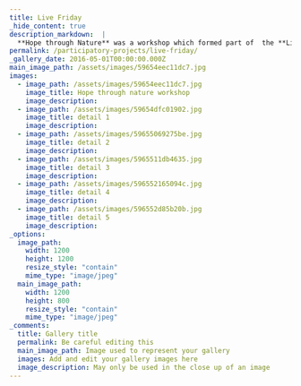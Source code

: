 ```yaml
---
title: Live Friday
_hide_content: true
description_markdown:  |
  **Hope through Nature** was a workshop which formed part of  the **Livefriday** program at the **Ashmolean Museum**, Oxford in November 2016. Participants explored ideas and meaning of hope through nature and patterns around us. Images of patterns/ ideas from different cultures were a source of inspiration and participants  also brought their own ideas. Participants planed their design on paper and then developed  the design onto a wood piece, especially prepared for the workshop.
permalink: /participatory-projects/live-friday/
_gallery_date: 2016-05-01T00:00:00.000Z
main_image_path: /assets/images/59654eec11dc7.jpg
images:            
  - image_path: /assets/images/59654eec11dc7.jpg
    image_title: Hope through nature workshop
    image_description:   
  - image_path: /assets/images/59654dfc01902.jpg
    image_title: detail 1
    image_description:
  - image_path: /assets/images/59655069275be.jpg
    image_title: detail 2
    image_description:
  - image_path: /assets/images/5965511db4635.jpg
    image_title: detail 3
    image_description:
  - image_path: /assets/images/596552165094c.jpg
    image_title: detail 4
    image_description:
  - image_path: /assets/images/596552d85b20b.jpg
    image_title: detail 5
    image_description:         
_options:
  image_path:
    width: 1200
    height: 1200
    resize_style: "contain"
    mime_type: "image/jpeg"
  main_image_path:
    width: 1200
    height: 800
    resize_style: "contain"
    mime_type: "image/jpeg"
_comments:
  title: Gallery title
  permalink: Be careful editing this
  main_image_path: Image used to represent your gallery
  images: Add and edit your gallery images here
  image_description: May only be used in the close up of an image
---
```


